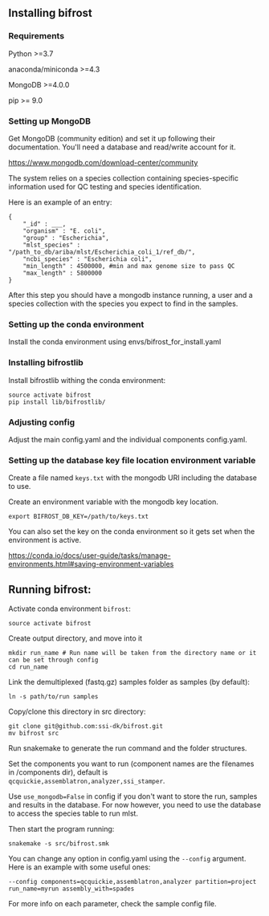 ## Installing bifrost

### Requirements

Python >=3.7

anaconda/miniconda >=4.3

MongoDB >=4.0.0

pip >= 9.0

### Setting up MongoDB

Get MongoDB (community edition) and set it up following their documentation. 
You'll need a database and read/write account for it.

https://www.mongodb.com/download-center/community

The system relies on a species collection containing species-specific information used for 
QC testing and species identification. 

Here is an example of an entry:

```
{
    "_id" : ___,
    "organism" : "E. coli",
    "group" : "Escherichia",
    "mlst_species" : "/path_to_db/ariba/mlst/Escherichia_coli_1/ref_db/",
    "ncbi_species" : "Escherichia coli",
    "min_length" : 4500000, #min and max genome size to pass QC
    "max_length" : 5800000
}
```

After this step you should have a mongodb instance running, a user and a species collection with the species you expect to find in the samples.

### Setting up the conda environment

Install the conda environment using envs/bifrost_for_install.yaml

### Installing bifrostlib

Install bifrostlib withing the conda environment:

```
source activate bifrost
pip install lib/bifrostlib/
```


### Adjusting config

Adjust the main config.yaml and the individual components config.yaml.

### Setting up the database key file location environment variable

Create a file named `keys.txt` with the mongodb URI including the database to use.

Create an environment variable with the mongodb key location.
```
export BIFROST_DB_KEY=/path/to/keys.txt
```

You can also set the key on the conda environment so it gets set when the environment is active.

https://conda.io/docs/user-guide/tasks/manage-environments.html#saving-environment-variables

## Running bifrost:

Activate conda environment `bifrost`:
```
source activate bifrost
```

Create output directory, and move into it 
```
mkdir run_name # Run name will be taken from the directory name or it can be set through config
cd run_name
```

Link the demultiplexed (fastq.gz) samples folder as samples (by default):
```
ln -s path/to/run samples
```

Copy/clone this directory in src directory:

```
git clone git@github.com:ssi-dk/bifrost.git
mv bifrost src
```

Run snakemake to generate the run command and the folder structures.

Set the components you want to run (component names are the filenames in /components dir), default is `qcquickie,assemblatron,analyzer,ssi_stamper`.

Use `use_mongodb=False` in config if you don't want to store the run, samples and results in the database.
For now however, you need to use the database to access the species table to run mlst.

Then start the program running:

```
snakemake -s src/bifrost.smk
```

You can change any option in config.yaml using the `--config` argument. Here is an example with some useful ones:

```
--config components=qcquickie,assemblatron,analyzer partition=project run_name=myrun assembly_with=spades
```

For more info on each parameter, check the sample config file.
